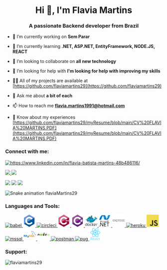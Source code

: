 <h1 align="center">Hi 👋, I'm Flavia Martins</h1>
<h3 align="center">A passionate Backend developer from Brazil</h3>

- 🔭 I’m currently working on **Sem Parar**

- 🌱 I’m currently learning **.NET, ASP.NET, EntityFramework, NODE.JS, REACT**

- 👯 I’m looking to collaborate on **all new technology**

- 🤝 I’m looking for help with **I'm looking for help with improving my skills**

- 👨‍💻 All of my projects are available at [https://github.com/flaviamartins29](https://github.com/flaviamartins29)

- 💬 Ask me about **a bit of each**

- 📫 How to reach me **flavia.martins1991@hotmail.com**

- 📄 Know about my experiences [https://github.com/flaviamartins29/myResume/blob/main/CV%20FLAVIA%20MARTINS.PDF](https://github.com/flaviamartins29/myResume/blob/main/CV%20FLAVIA%20MARTINS.PDF)

<h3 align="left">Connect with me:</h3>
<p align="left">
<a href="https://linkedin.com/in/https://www.linkedin.com/in/flavia-batista-martins-48b486116/" target="blank"><img align="center" src="https://raw.githubusercontent.com/rahuldkjain/github-profile-readme-generator/master/src/images/icons/Social/linked-in-alt.svg" alt="https://www.linkedin.com/in/flavia-batista-martins-48b486116/" height="30" width="40" /></a>
</p>
<div>
  <a href="https://github.com/flaviamartins29">
  <img height="180em" src="https://github-readme-stats.vercel.app/api?username=flaviamartins29&show_icons=true&theme=dracula&include_all_commits=true&count_private=true"/>
  <img height="180em" src="https://github-readme-stats.vercel.app/api/top-langs/?username=flaviamartins29&layout=compact&langs_count=7&theme=dracula"/>
    
</div>
  <div> 

  <a href="https://www.instagram.com/flavia.martins0/" target="_blank"><img src="https://img.shields.io/badge/-Instagram-%23E4405F?style=for-the-badge&logo=instagram&logoColor=white" target="_blank"></a>
  <a href = "mailto:flaviasampaio1991.martins@gmail.com"><img src="https://img.shields.io/badge/Gmail-D14836?style=for-the-badge&logo=gmail&logoColor=white" target="_blank"></a>
  <a href="https://www.linkedin.com/in/flavia-batista-martins-48b486116/" target="_blank"><img src="https://img.shields.io/badge/-LinkedIn-%230077B5?style=for-the-badge&logo=linkedin&logoColor=white" target="_blank"></a> 
 
  ![Snake animation](https://github.com/flaviamartins29/blob/output/github-contribution-grid-snake.svg)
 flaviaMartins29
</div>


<h3 align="left">Languages and Tools:</h3>
<p align="left"> <a href="https://babeljs.io/" target="_blank"> <img src="https://www.vectorlogo.zone/logos/babeljs/babeljs-icon.svg" alt="babel" width="40" height="40"/> </a> <a href="https://www.cprogramming.com/" target="_blank"> <img src="https://raw.githubusercontent.com/devicons/devicon/master/icons/c/c-original.svg" alt="c" width="40" height="40"/> </a> <a href="https://circleci.com" target="_blank"> <img src="https://www.vectorlogo.zone/logos/circleci/circleci-icon.svg" alt="circleci" width="40" height="40"/> </a> <a href="https://www.w3schools.com/cpp/" target="_blank"> <img src="https://raw.githubusercontent.com/devicons/devicon/master/icons/cplusplus/cplusplus-original.svg" alt="cplusplus" width="40" height="40"/> </a> <a href="https://www.w3schools.com/cs/" target="_blank"> <img src="https://raw.githubusercontent.com/devicons/devicon/master/icons/csharp/csharp-original.svg" alt="csharp" width="40" height="40"/> </a> <a href="https://www.docker.com/" target="_blank"> <img src="https://raw.githubusercontent.com/devicons/devicon/master/icons/docker/docker-original-wordmark.svg" alt="docker" width="40" height="40"/> </a> <a href="https://dotnet.microsoft.com/" target="_blank"> <img src="https://raw.githubusercontent.com/devicons/devicon/master/icons/dot-net/dot-net-original-wordmark.svg" alt="dotnet" width="40" height="40"/> </a> <a href="https://expressjs.com" target="_blank"> <img src="https://raw.githubusercontent.com/devicons/devicon/master/icons/express/express-original-wordmark.svg" alt="express" width="40" height="40"/> </a> <a href="https://heroku.com" target="_blank"> <img src="https://www.vectorlogo.zone/logos/heroku/heroku-icon.svg" alt="heroku" width="40" height="40"/> </a> <a href="https://developer.mozilla.org/en-US/docs/Web/JavaScript" target="_blank"> <img src="https://raw.githubusercontent.com/devicons/devicon/master/icons/javascript/javascript-original.svg" alt="javascript" width="40" height="40"/> </a> <a href="https://www.microsoft.com/en-us/sql-server" target="_blank"> <img src="https://www.svgrepo.com/show/303229/microsoft-sql-server-logo.svg" alt="mssql" width="40" height="40"/> </a> <a href="https://www.mysql.com/" target="_blank"> <img src="https://raw.githubusercontent.com/devicons/devicon/master/icons/mysql/mysql-original-wordmark.svg" alt="mysql" width="40" height="40"/> </a> <a href="https://nodejs.org" target="_blank"> <img src="https://raw.githubusercontent.com/devicons/devicon/master/icons/nodejs/nodejs-original-wordmark.svg" alt="nodejs" width="40" height="40"/> </a> <a href="https://postman.com" target="_blank"> <img src="https://www.vectorlogo.zone/logos/getpostman/getpostman-icon.svg" alt="postman" width="40" height="40"/> </a> <a href="https://pugjs.org" target="_blank"> <img src="https://cdn.worldvectorlogo.com/logos/pug.svg" alt="pug" width="40" height="40"/> </a> <a href="https://reactjs.org/" target="_blank"> <img src="https://raw.githubusercontent.com/devicons/devicon/master/icons/react/react-original-wordmark.svg" alt="react" width="40" height="40"/> </a> </p>

<h3 align="left">Support:</h3>
<p><a href="https://www.buymeacoffee.com/flaviamartins29"> <img align="left" src="https://cdn.buymeacoffee.com/buttons/v2/default-yellow.png" height="50" width="210" alt="flaviamartins29" /></a></p><br><br>
